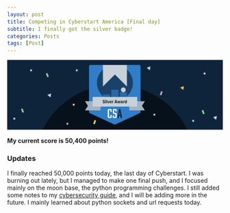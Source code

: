 ```yaml
---
layout: post
title: Competing in Cyberstart America [Final day]
subtitle: I finally got the silver badge!
categories: Posts
tags: [Post]
---
```

![Silver badge](https://github.com/M-watermelon/WatermelonBlog/blob/main/assets/images/banners/silver.png?raw=true)

**My current score is 50,400 points!** 

### Updates
I finally reached 50,000 points today, the last day of Cyberstart. I was burning out lately, but I managed to make one final push, and I focused mainly on the moon base, the python programming challenges. I still added some notes to my [cybersecurity guide](https://m-watermelon.github.io/WatermelonBlog/guide/2022/04/02/PicoCTF-Guide-(running).html), and I will be adding more in the future. I mainly learned about python sockets and url requests today.
